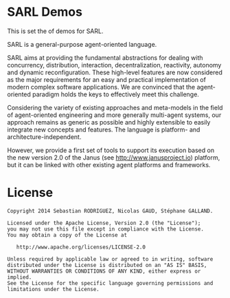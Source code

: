 
SARL Demos
==============

This is set the of demos for SARL.

SARL is a general-purpose agent-oriented language.

SARL aims at providing the fundamental abstractions for dealing with concurrency, distribution, interaction, decentralization, reactivity, autonomy and dynamic reconfiguration. 
These high-level features are now considered as the major requirements for an easy and practical implementation of modern complex software applications. 
We are convinced that the agent-oriented paradigm holds the keys to effectively meet this challenge.

Considering the variety of existing approaches and meta-models in the field of agent-oriented engineering and more generally multi-agent systems, our approach remains as generic as possible and highly extensible to easily integrate new concepts and features. The language is platform- and architecture-independent. 

However, we provide a first set of tools to support its execution based on the new version 2.0 of the Janus (see http://www.janusproject.io) platform, but it can be linked with other existing agent platforms and frameworks. 


License
=======
    Copyright 2014 Sebastian RODRIGUEZ, Nicolas GAUD, Stéphane GALLAND.

    Licensed under the Apache License, Version 2.0 (the "License");
    you may not use this file except in compliance with the License.
    You may obtain a copy of the License at

       http://www.apache.org/licenses/LICENSE-2.0

    Unless required by applicable law or agreed to in writing, software
    distributed under the License is distributed on an "AS IS" BASIS,
    WITHOUT WARRANTIES OR CONDITIONS OF ANY KIND, either express or implied.
    See the License for the specific language governing permissions and
    limitations under the License.

